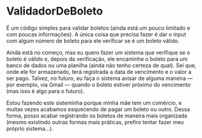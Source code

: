 # ValidadorDeBoleto

É um código simples para validar boletos (ainda está um pouco limitado e com poucas informações).
A única coisa que precisa fazer é dar o input com algum número de boleto para ele verificar se é um boleto válido.

Ainda está no começo, mas eu quero fazer um sistema que verifique se o boleto é válido e, depois da verificação, ele encaminhe o boleto para um banco de dados ou uma planilha (ainda não tenho certeza de qual).
Sei que, onde ele for armazenado, terá registrada a data de vencimento e o valor a ser pago. Talvez, no futuro, eu faça o sistema avisar de alguma maneira — por exemplo, via Gmail — quando o boleto estiver próximo do vencimento (mas isso é algo para o futuro).

Estou fazendo este sisteminha porque minha mãe tem um comércio, e muitas vezes acabamos esquecendo de pagar um boleto ou outro.
Dessa forma, posso acabar registrando os boletos de maneira mais organizada (mesmo existindo outras formas mais práticas, prefiro tentar fazer meu próprio sistema...).

